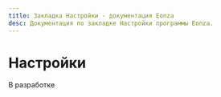 ```yaml
---
title: Закладка Настройки - документация Eonza
desc: Документация по закладке Настройки программы Eonza.
---
```

# Настройки

В разработке